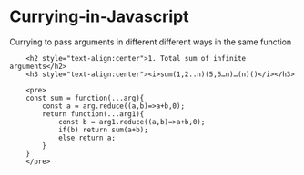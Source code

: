 # Currying-in-Javascript
Currying to pass arguments in different different ways in the same function

        <h2 style="text-align:center">1. Total sum of infinite arguments</h2>
        <h3 style="text-align:center"><i>sum(1,2..n)(5,6…n)…(n)()</i></h3>

        <pre>
        const sum = function(...arg){
            const a = arg.reduce((a,b)=>a+b,0);
            return function(...arg1){
                const b = arg1.reduce((a,b)=>a+b,0);
                if(b) return sum(a+b);
                else return a;
            }
        }
        </pre>
